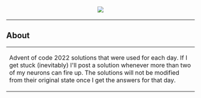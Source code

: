<h1 align="center">
  <br>
  <img src="https://www.smarty.com/img/advent-of-code-2022.png"></a>
</h1>

---

## About

<table>
<tr>
<td>
  
Advent of code 2022 solutions that were used for each day. If I get stuck (inevitably) I'll post a solution whenever more than two of my neurons can fire up. The solutions will not be modified from their original state once I get the answers for that day.

</td>
</tr>
</table>

